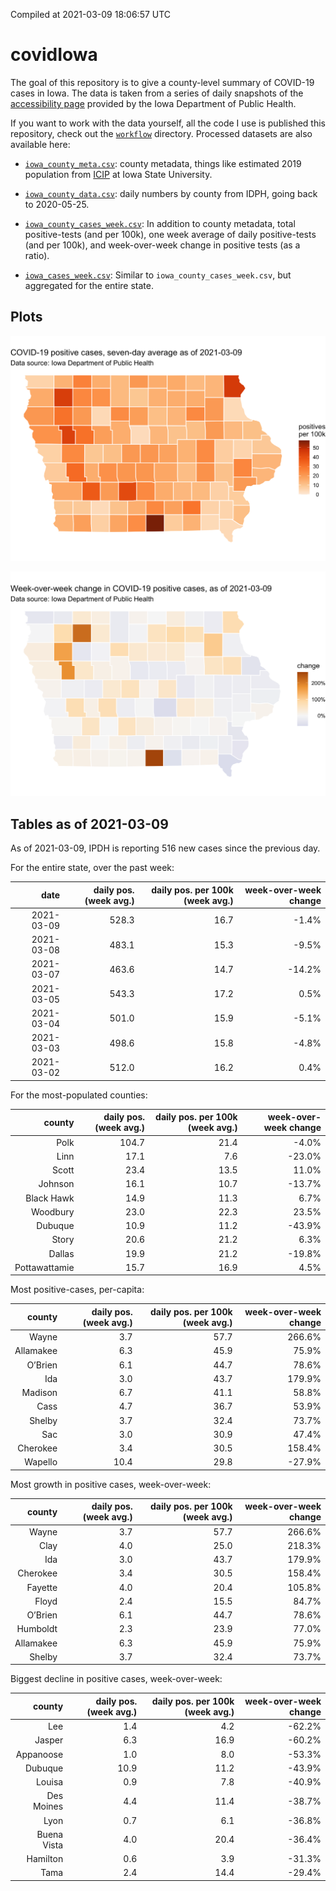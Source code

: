 Compiled at 2021-03-09 18:06:57 UTC

<!-- README.md is generated from README.Rmd. Please edit that file -->

# covidIowa

<!-- badges: start -->

<!-- badges: end -->

The goal of this repository is to give a county-level summary of
COVID-19 cases in Iowa. The data is taken from a series of daily
snapshots of the [accessibility
page](https://coronavirus.iowa.gov/pages/access) provided by the Iowa
Department of Public Health.

If you want to work with the data yourself, all the code I use is
published this repository, check out the [`workflow`](workflow)
directory. Processed datasets are also available here:

  - [`iowa_county_meta.csv`](https://raw.githubusercontent.com/ijlyttle/covidIowa/master/workflow/data/99-publish/iowa_county_meta.csv):
    county metadata, things like estimated 2019 population from
    [ICIP](https://www.icip.iastate.edu/tables/population/counties-estimates)
    at Iowa State University.

  - [`iowa_county_data.csv`](https://raw.githubusercontent.com/ijlyttle/covidIowa/master/workflow/data/99-publish/iowa_county_data.csv):
    daily numbers by county from IDPH, going back to 2020-05-25.

  - [`iowa_county_cases_week.csv`](https://raw.githubusercontent.com/ijlyttle/covidIowa/master/workflow/data/99-publish/iowa_county_data.csv):
    In addition to county metadata, total positive-tests (and per 100k),
    one week average of daily positive-tests (and per 100k), and
    week-over-week change in positive tests (as a ratio).

  - [`iowa_cases_week.csv`](https://raw.githubusercontent.com/ijlyttle/covidIowa/master/workflow/data/99-publish/iowa_cases_week.csv):
    Similar to `iowa_county_cases_week.csv`, but aggregated for the
    entire state.

## Plots

![](workflow/data/99-publish/iowa_cases.png)

![](workflow/data/99-publish/iowa_change.png)

## Tables as of 2021-03-09

As of 2021-03-09, IPDH is reporting 516 new cases since the previous
day.

For the entire state, over the past week:

|       date | daily pos. (week avg.) | daily pos. per 100k (week avg.) | week-over-week change |
| ---------: | ---------------------: | ------------------------------: | --------------------: |
| 2021-03-09 |                  528.3 |                            16.7 |                \-1.4% |
| 2021-03-08 |                  483.1 |                            15.3 |                \-9.5% |
| 2021-03-07 |                  463.6 |                            14.7 |               \-14.2% |
| 2021-03-05 |                  543.3 |                            17.2 |                  0.5% |
| 2021-03-04 |                  501.0 |                            15.9 |                \-5.1% |
| 2021-03-03 |                  498.6 |                            15.8 |                \-4.8% |
| 2021-03-02 |                  512.0 |                            16.2 |                  0.4% |

For the most-populated counties:

|        county | daily pos. (week avg.) | daily pos. per 100k (week avg.) | week-over-week change |
| ------------: | ---------------------: | ------------------------------: | --------------------: |
|          Polk |                  104.7 |                            21.4 |                \-4.0% |
|          Linn |                   17.1 |                             7.6 |               \-23.0% |
|         Scott |                   23.4 |                            13.5 |                 11.0% |
|       Johnson |                   16.1 |                            10.7 |               \-13.7% |
|    Black Hawk |                   14.9 |                            11.3 |                  6.7% |
|      Woodbury |                   23.0 |                            22.3 |                 23.5% |
|       Dubuque |                   10.9 |                            11.2 |               \-43.9% |
|         Story |                   20.6 |                            21.2 |                  6.3% |
|        Dallas |                   19.9 |                            21.2 |               \-19.8% |
| Pottawattamie |                   15.7 |                            16.9 |                  4.5% |

Most positive-cases, per-capita:

|    county | daily pos. (week avg.) | daily pos. per 100k (week avg.) | week-over-week change |
| --------: | ---------------------: | ------------------------------: | --------------------: |
|     Wayne |                    3.7 |                            57.7 |                266.6% |
| Allamakee |                    6.3 |                            45.9 |                 75.9% |
|   O’Brien |                    6.1 |                            44.7 |                 78.6% |
|       Ida |                    3.0 |                            43.7 |                179.9% |
|   Madison |                    6.7 |                            41.1 |                 58.8% |
|      Cass |                    4.7 |                            36.7 |                 53.9% |
|    Shelby |                    3.7 |                            32.4 |                 73.7% |
|       Sac |                    3.0 |                            30.9 |                 47.4% |
|  Cherokee |                    3.4 |                            30.5 |                158.4% |
|   Wapello |                   10.4 |                            29.8 |               \-27.9% |

Most growth in positive cases, week-over-week:

|    county | daily pos. (week avg.) | daily pos. per 100k (week avg.) | week-over-week change |
| --------: | ---------------------: | ------------------------------: | --------------------: |
|     Wayne |                    3.7 |                            57.7 |                266.6% |
|      Clay |                    4.0 |                            25.0 |                218.3% |
|       Ida |                    3.0 |                            43.7 |                179.9% |
|  Cherokee |                    3.4 |                            30.5 |                158.4% |
|   Fayette |                    4.0 |                            20.4 |                105.8% |
|     Floyd |                    2.4 |                            15.5 |                 84.7% |
|   O’Brien |                    6.1 |                            44.7 |                 78.6% |
|  Humboldt |                    2.3 |                            23.9 |                 77.0% |
| Allamakee |                    6.3 |                            45.9 |                 75.9% |
|    Shelby |                    3.7 |                            32.4 |                 73.7% |

Biggest decline in positive cases, week-over-week:

|      county | daily pos. (week avg.) | daily pos. per 100k (week avg.) | week-over-week change |
| ----------: | ---------------------: | ------------------------------: | --------------------: |
|         Lee |                    1.4 |                             4.2 |               \-62.2% |
|      Jasper |                    6.3 |                            16.9 |               \-60.2% |
|   Appanoose |                    1.0 |                             8.0 |               \-53.3% |
|     Dubuque |                   10.9 |                            11.2 |               \-43.9% |
|      Louisa |                    0.9 |                             7.8 |               \-40.9% |
|  Des Moines |                    4.4 |                            11.4 |               \-38.7% |
|        Lyon |                    0.7 |                             6.1 |               \-36.8% |
| Buena Vista |                    4.0 |                            20.4 |               \-36.4% |
|    Hamilton |                    0.6 |                             3.9 |               \-31.3% |
|        Tama |                    2.4 |                            14.4 |               \-29.4% |
